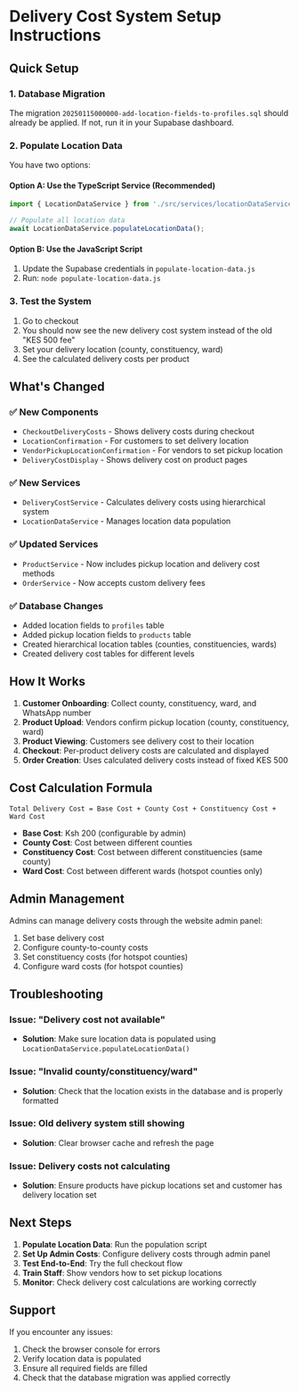 # Delivery Cost System Setup Instructions

## Quick Setup

### 1. Database Migration
The migration `20250115000000-add-location-fields-to-profiles.sql` should already be applied. If not, run it in your Supabase dashboard.

### 2. Populate Location Data
You have two options:

#### Option A: Use the TypeScript Service (Recommended)
```typescript
import { LocationDataService } from './src/services/locationDataService';

// Populate all location data
await LocationDataService.populateLocationData();
```

#### Option B: Use the JavaScript Script
1. Update the Supabase credentials in `populate-location-data.js`
2. Run: `node populate-location-data.js`

### 3. Test the System
1. Go to checkout
2. You should now see the new delivery cost system instead of the old "KES 500 fee"
3. Set your delivery location (county, constituency, ward)
4. See the calculated delivery costs per product

## What's Changed

### ✅ New Components
- `CheckoutDeliveryCosts` - Shows delivery costs during checkout
- `LocationConfirmation` - For customers to set delivery location
- `VendorPickupLocationConfirmation` - For vendors to set pickup location
- `DeliveryCostDisplay` - Shows delivery cost on product pages

### ✅ New Services
- `DeliveryCostService` - Calculates delivery costs using hierarchical system
- `LocationDataService` - Manages location data population

### ✅ Updated Services
- `ProductService` - Now includes pickup location and delivery cost methods
- `OrderService` - Now accepts custom delivery fees

### ✅ Database Changes
- Added location fields to `profiles` table
- Added pickup location fields to `products` table
- Created hierarchical location tables (counties, constituencies, wards)
- Created delivery cost tables for different levels

## How It Works

1. **Customer Onboarding**: Collect county, constituency, ward, and WhatsApp number
2. **Product Upload**: Vendors confirm pickup location (county, constituency, ward)
3. **Product Viewing**: Customers see delivery cost to their location
4. **Checkout**: Per-product delivery costs are calculated and displayed
5. **Order Creation**: Uses calculated delivery costs instead of fixed KES 500

## Cost Calculation Formula

```
Total Delivery Cost = Base Cost + County Cost + Constituency Cost + Ward Cost
```

- **Base Cost**: Ksh 200 (configurable by admin)
- **County Cost**: Cost between different counties
- **Constituency Cost**: Cost between different constituencies (same county)
- **Ward Cost**: Cost between different wards (hotspot counties only)

## Admin Management

Admins can manage delivery costs through the website admin panel:
1. Set base delivery cost
2. Configure county-to-county costs
3. Set constituency costs (for hotspot counties)
4. Configure ward costs (for hotspot counties)

## Troubleshooting

### Issue: "Delivery cost not available"
- **Solution**: Make sure location data is populated using `LocationDataService.populateLocationData()`

### Issue: "Invalid county/constituency/ward"
- **Solution**: Check that the location exists in the database and is properly formatted

### Issue: Old delivery system still showing
- **Solution**: Clear browser cache and refresh the page

### Issue: Delivery costs not calculating
- **Solution**: Ensure products have pickup locations set and customer has delivery location set

## Next Steps

1. **Populate Location Data**: Run the population script
2. **Set Up Admin Costs**: Configure delivery costs through admin panel
3. **Test End-to-End**: Try the full checkout flow
4. **Train Staff**: Show vendors how to set pickup locations
5. **Monitor**: Check delivery cost calculations are working correctly

## Support

If you encounter any issues:
1. Check the browser console for errors
2. Verify location data is populated
3. Ensure all required fields are filled
4. Check that the database migration was applied correctly
